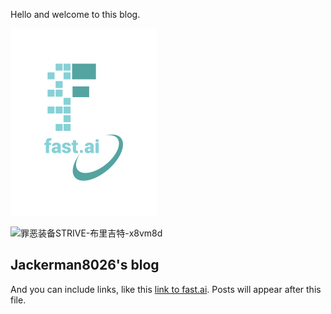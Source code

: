 Hello and welcome to this blog. 

![Image of fast.ai logo](images/logo.png)

![罪恶装备STRIVE-布里吉特-x8vm8d](https://user-images.githubusercontent.com/35120134/187382971-fd537753-18c7-44bb-adef-e08c81f0506c.png)


## Jackerman8026's blog

And you can include links, like this [link to fast.ai](https://www.fast.ai). Posts will appear after this file. 
